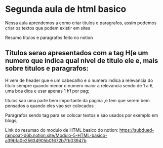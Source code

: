 # Segunda aula de html basico

Nessa aula aprendemos a como criar titulos e paragrafos, assim podemos criar os textos que podem existir em sites

Resumo titulos e paragrafos feito no notion

## Titulos serao apresentados com a tag H(e um numero que indica qual nivel de titulo ele e, mais sobre titulos e paragrafos:
 
H vem de header que e um cabecalho e o numero indica a relevancia do titulo
sempre quando menor o numero maior a relevancia sendo de 1 a 6, uma boa dica e usar apenas 1 h1 por pag;

  titulos sao uma parte bem importante da pagina ,e tem que serem bem pensados a quando eles vao ser colocados

  Paragrafos sendo tag para se colocar textos e sao usados por exemplo em blogs;
  
  Link do resumao do modulo de HTML basico do notion:
  https://subdued-raincoat-d6b.notion.site/Modulo-5-HTML-basico-a39b1a0e25634905b01672b7fb03947b
